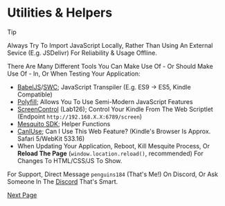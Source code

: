 # Utilities & Helpers

> [!TIP]
> Always Try To Import JavaScript Locally, Rather Than Using An External Sevice (E.g. JSDelivr) For Reliability & Usage Offline.

There Are Many Different Tools You Can Make Use Of - Or Should Make Use Of - In, Or When Testing Your Application:

- [BabelJS](https://babeljs.io/)/[SWC](https://swc.rs/); JavaScript Transpiler (E.g. ES9 -> ES5, Kindle Compatible)
- [Polyfill](/Assets/polyfill.min.js); Allows You To Use Semi-Modern JavaScript Features
- [ScreenControl](/Assets/screencontrol-binaries.tar.gz) (Lab126); Control Your Kindle From The Web Scriptlet (Endpoint `http://192.168.X.X:6789/screen`)
- [Mesquito SDK](/Assets/mesquito-sdk.js); Helper Functions
- [CanIUse](https://caniuse.com/); Can I Use This Web Feature? (Kindle's Browser Is Approx. Safari 5/WebKit 533.16)
- When Updating Your Application, Reboot, Kill Mesquite Process, Or **Reload The Page** (`window.location.reload()`, recommended) For Changes To HTML/CSS/JS To Show.

For Support, Direct Message `penguins184` (That's Me!) On Discord, Or Ask Someone In The [Discord](https://discord.gg/kindle) That's Smart.

[Next Page](/Getting-Started/Config-XML.md)